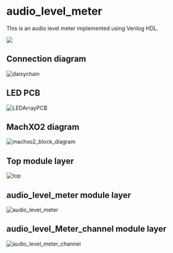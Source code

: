 # audio_level_meter

This is an audio level meter implemented using Verilog HDL. 

[![](http://img.youtube.com/vi/rx9MjXJBh0M/0.jpg)](http://www.youtube.com/watch?v=rx9MjXJBh0M "Audio level meter demo")

## Connection diagram

![daisychain](https://user-images.githubusercontent.com/14823909/108680103-ccd01100-7530-11eb-8854-15ae95d98e85.png)

## LED PCB

![LEDArrayPCB](https://user-images.githubusercontent.com/14823909/108690717-02c7c200-753e-11eb-81db-30dd476a270b.png)

## MachXO2 diagram

![machxo2_block_diagram](https://user-images.githubusercontent.com/14823909/108680106-cd68a780-7530-11eb-9157-94f748fc6d69.png)

## Top module layer

![top](https://user-images.githubusercontent.com/14823909/108680101-cc377a80-7530-11eb-817e-63f8c1661a6f.png)

## audio_level_meter module layer

![audio_level_meter](https://user-images.githubusercontent.com/14823909/108680095-cb064d80-7530-11eb-8f45-fd2981305f66.png)

## audio_level_Meter_channel module layer

![audio_level_meter_channel](https://user-images.githubusercontent.com/14823909/108680107-cd68a780-7530-11eb-88b2-989cc376a789.png)

